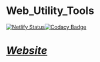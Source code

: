 # Web_Utility_Tools

[![Netlify Status](https://api.netlify.com/api/v1/badges/7aab7639-a876-4ffb-8346-6d729c87fd38/deploy-status)](https://app.netlify.com/sites/web-dev-utility-tools-bgoonz/deploys)[![Codacy Badge](https://app.codacy.com/project/badge/Grade/848872744b0246afb9367f4dc04f0b97)](https://www.codacy.com/gh/bgoonz/Web_Utility_Tools/dashboard?utm_source=github.com&amp;utm_medium=referral&amp;utm_content=bgoonz/Web_Utility_Tools&amp;utm_campaign=Badge_Grade)

# [_**Website**_](https://bgoonz.github.io/Web_Utility_Tools/)
